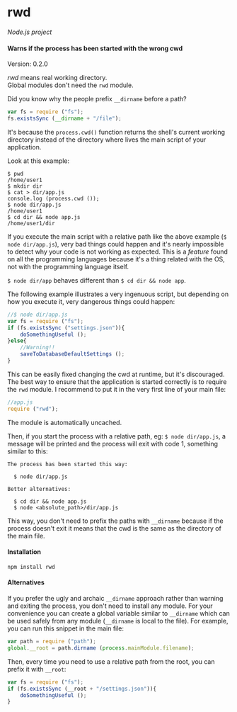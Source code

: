 rwd
===

_Node.js project_

#### Warns if the process has been started with the wrong cwd ####

Version: 0.2.0

_rwd_ means real working directory.  
Global modules don't need the `rwd` module.

Did you know why the people prefix `__dirname` before a path?

```javascript
var fs = require ("fs");
fs.existsSync (__dirname + "/file");
```

It's because the `process.cwd()` function returns the shell's current working directory instead of the directory where lives the main script of your application.

Look at this example:

```
$ pwd
/home/user1
$ mkdir dir
$ cat > dir/app.js
console.log (process.cwd ());
$ node dir/app.js
/home/user1
$ cd dir && node app.js
/home/user1/dir
```

If you execute the main script with a relative path like the above example (`$ node dir/app.js`), very bad things could happen and it's nearly impossible to detect why your code is not working as expected. This is a _feature_ found on all the programming languages because it's a thing related with the OS, not with the programming language itself.

`$ node dir/app` behaves different than `$ cd dir && node app`.

The following example illustrates a very ingenuous script, but depending on how you execute it, very dangerous things could happen:

```javascript
//$ node dir/app.js
var fs = require ("fs");
if (fs.existsSync ("settings.json")){
	doSomethingUseful ();
}else{
	//Warning!!
	saveToDatabaseDefaultSettings ();
}
```

This can be easily fixed changing the cwd at runtime, but it's discouraged. The best way to ensure that the application is started correctly is to require the `rwd` module. I recommend to put it in the very first line of your main file:

```javascript
//app.js
require ("rwd");
```

The module is automatically uncached.

Then, if you start the process with a relative path, eg: `$ node dir/app.js`, a message will be printed and the process will exit with code 1, something similar to this:

```
The process has been started this way:

  $ node dir/app.js

Better alternatives:

  $ cd dir && node app.js
  $ node <absolute_path>/dir/app.js
```

This way, you don't need to prefix the paths with `__dirname` because if the process doesn't exit it means that the cwd is the same as the directory of the main file.

#### Installation ####

```
npm install rwd
```

#### Alternatives ####

If you prefer the ugly and archaic `__dirname` approach rather than warning and exiting the process, you don't need to install any module. For your convenience you can create a global variable similar to `__dirname` which can be used safely from any module (`__dirname` is local to the file). For example, you can run this snippet in the main file:

```javascript
var path = require ("path");
global.__root = path.dirname (process.mainModule.filename);
```

Then, every time you need to use a relative path from the root, you can prefix it with `__root`:

```javascript
var fs = require ("fs");
if (fs.existsSync (__root + "/settings.json")){
	doSomethingUseful ();
}
```